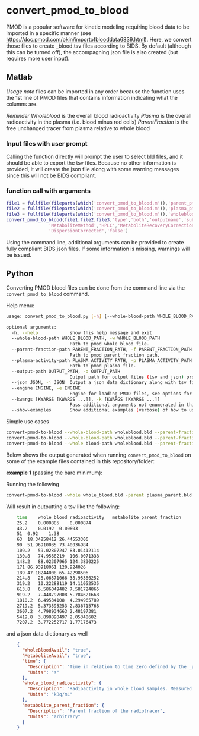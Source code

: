 # convert_pmod_to_blood

PMOD is a popular software for kinetic modeling requiring blood data to be imported in a specific manner
(see https://doc.pmod.com/pkin/importofblooddata6839.html). Here, we convert those files to create _blood.tsv files
according to BIDS. By default (although this can be turned off), the accompagning json file is also created
(but requires more user input).

## Matlab

_Usage note_ files can be imported in any order because the function uses the 1st line of PMOD files that contains
information indicating what the columns are.

_Reminder_ *Wholeblood* is the overall blood radioactivity *Plasma* is the overall radioactivity in the plasma
(i.e. blood minus red cells) *ParentFraction* is the free unchanged tracer from plasma relative to whole blood

### Input files with user prompt

Calling the function directly will prompt the user to select bld files, and it should be able to export the tsv files.
Because no other information is provided, it will create the json file along with some warning messages since this will
not be BIDS compliant.

### function call with arguments

```matlab
file1 = fullfile(fileparts(which('convert_pmod_to_blood.m')),'parent_pmodexample.bld');
file2 = fullfile(fileparts(which('convert_pmod_to_blood.m')),'plasma_pmodexample.bld');
file3 = fullfile(fileparts(which('convert_pmod_to_blood.m')),'wholeblood_pmodexample.bld');
convert_pmod_to_blood(file1,file2,file3,'type','both','outputname','sub01-',...
                'MetaboliteMethod','HPLC','MetaboliteRecoveryCorrectionApplied','false',...
                'DispersionCorrected','false')
```

Using the command line, additional arguments can be provided to create fully compliant BIDS json files.
If some information is missing, warnings will be issued.

## Python

Converting PMOD blood files can be done from the command line via the `convert_pmod_to_blood` command.

Help menu:

```bash
usage: convert_pmod_to_blood.py [-h] [--whole-blood-path WHOLE_BLOOD_PATH] [--parent-fraction-path PARENT_FRACTION_PATH] [--plasma-activity-path PLASMA_ACTIVITY_PATH] [--output-path OUTPUT_PATH] [--json JSON] [--engine ENGINE] [--kwargs [KWARGS [KWARGS ...]]] [--show-examples]   write_ecat.py

optional arguments:
  -h, --help            show this help message and exit
  --whole-blood-path WHOLE_BLOOD_PATH, -w WHOLE_BLOOD_PATH
                        Path to pmod whole blood file.
  --parent-fraction-path PARENT_FRACTION_PATH, -f PARENT_FRACTION_PATH
                        Path to pmod parent fraction path.
  --plasma-activity-path PLASMA_ACTIVITY_PATH, -p PLASMA_ACTIVITY_PATH
                        Path to pmod plasma file.
  --output-path OUTPUT_PATH, -o OUTPUT_PATH
                        Output path for output files (tsv and json) provide an existing folder path, if the output path is a BIDS path containing subject id and session id those values will be extracted an used to name the output files.
  --json JSON, -j JSON  Output a json data dictionary along with tsv files (default True)
  --engine ENGINE, -e ENGINE
                        Engine for loading PMOD files, see options for pandas.read_excel. Defaults to None.
  --kwargs [KWARGS [KWARGS ...]], -k [KWARGS [KWARGS ...]]
                        Pass additional arguments not enumerated in this help menu, see documentation online for more details.
  --show-examples       Show additional examples (verbose) of how to use this interface.
```

Simple use cases

```bash
convert-pmod-to-blood --whole-blood-path wholeblood.bld --parent-fraction parentfraction.bld # simplest use case
convert-pmod-to-blood --whole-blood-path wholeblood.bld --parent-fraction parentfraction.bld --plasma-activity-path plasma.bld
convert-pmod-to-blood --whole blood-path wholeblood.bld --parent-fraction parentfraction.bld --output-path sub-01/pet
```

Below shows the output generated when running `convert_pmod_to_blood` on some of the example files contained in this
repository/folder:

**example 1** (passing the bare minimum):

Running the following

```bash
convert-pmod-to-blood -whole whole_blood.bld -parent plasma_parent.bld
```

Will result in outputting a tsv like the following:

```bash
    time	whole_blood_radioactivity	metabolite_parent_fraction
    25.2	0.000885	0.000874
    43.2	0.0192	0.00603
    51	0.92	1.38
    63	18.34858412	26.44553306
    90	51.96910035	73.40036984
    109.2	59.02807247	83.01412114
    130.8	74.9568219	106.0071338
    148.2	88.02307965	124.3830225
    171	86.93918061	120.924026
    189	47.18244008	65.42298506
    214.8	28.06571066	38.95386252
    319.2	10.22288119	14.11052535
    613.8	6.586049482	7.581724865
    919.2	7.448797008	5.784621668
    1810.2	6.49534108	4.294965789
    2719.2	5.373595253	2.836715768
    3607.2	4.798934663	2.48197381
    5419.8	3.898890497	2.05348682
    7207.2	3.772252717	1.77176473
```

and a json data dictionary as well

```json
    {
      "WholeBloodAvail": "true",
      "MetaboliteAvail": "true",
      "time": {
        "Description": "Time in relation to time zero defined by the _pet.json",
        "Units": "s"
      },
      "whole_blood_radioactivity": {
        "Description": "Radioactivity in whole blood samples. Measured using COBRA counter.",
        "Units": "kBq/mL"
      },
      "metabolite_parent_fraction": {
        "Description": "Parent fraction of the radiotracer",
        "Units": "arbitrary"
      }
    }
```